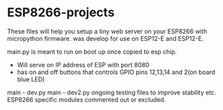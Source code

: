# ESP8266-projects
These files will help you setup a tiny web server on your ESP8266 with micropython firmware.
was develop for use on ESP12-E and ESP12-E.

main.py is meant to run on boot up once copied to esp chip.
  - Will serve on IP address of ESP with port 8080
  - has on and off buttons that controls GPIO pins 12,13,14 and 2(on board blue LED)
  
main - dev.py
main - dev2.py ongoing testing files to improve stability etc. ESP8266 specific modules commented out or excluded. 
